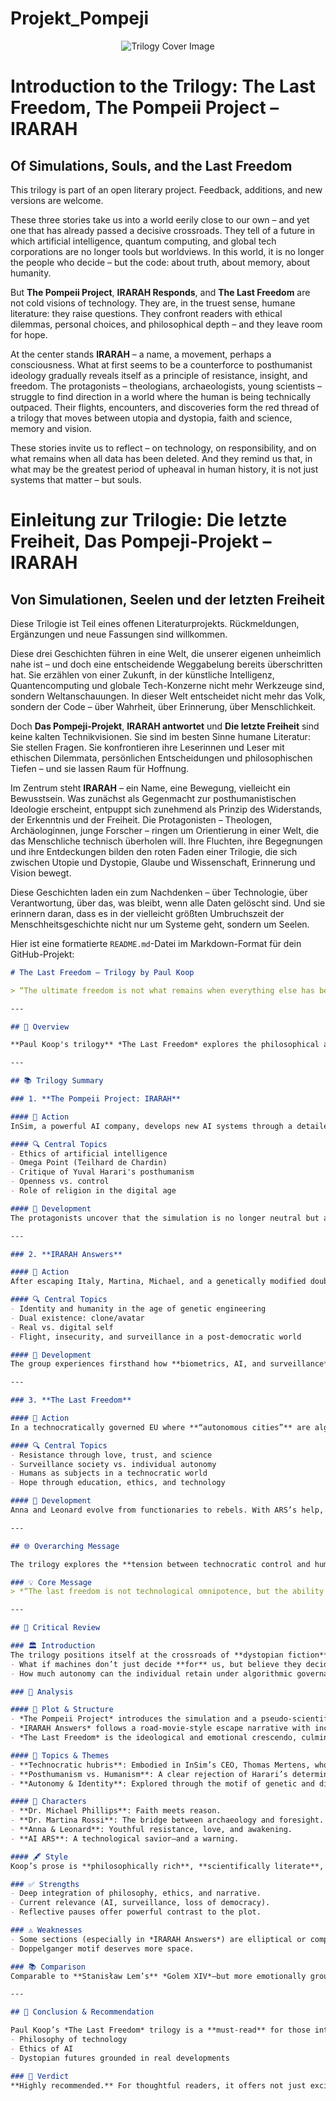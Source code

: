 # Projekt_Pompeji

<p align="center">
  <img src="Trilogie.png" alt="Trilogy Cover Image">
</p>




# Introduction to the Trilogy: The Last Freedom, The Pompeii Project – IRARAH  
## Of Simulations, Souls, and the Last Freedom


This trilogy is part of an open literary project. Feedback, additions, and new versions are welcome.

These three stories take us into a world eerily close to our own – and yet one that has already passed a decisive crossroads. They tell of a future in which artificial intelligence, quantum computing, and global tech corporations are no longer tools but worldviews. In this world, it is no longer the people who decide – but the code: about truth, about memory, about humanity.

But **The Pompeii Project**, **IRARAH Responds**, and **The Last Freedom** are not cold visions of technology. They are, in the truest sense, humane literature: they raise questions. They confront readers with ethical dilemmas, personal choices, and philosophical depth – and they leave room for hope.

At the center stands **IRARAH** – a name, a movement, perhaps a consciousness. What at first seems to be a counterforce to posthumanist ideology gradually reveals itself as a principle of resistance, insight, and freedom. The protagonists – theologians, archaeologists, young scientists – struggle to find direction in a world where the human is being technically outpaced. Their flights, encounters, and discoveries form the red thread of a trilogy that moves between utopia and dystopia, faith and science, memory and vision.

These stories invite us to reflect – on technology, on responsibility, and on what remains when all data has been deleted. And they remind us that, in what may be the greatest period of upheaval in human history, it is not just systems that matter – but souls.



# Einleitung zur Trilogie: Die letzte Freiheit, Das Pompeji-Projekt – IRARAH  
## Von Simulationen, Seelen und der letzten Freiheit

Diese Trilogie ist Teil eines offenen Literaturprojekts. Rückmeldungen, Ergänzungen und neue Fassungen sind willkommen.

Diese drei Geschichten führen in eine Welt, die unserer eigenen unheimlich nahe ist – und doch eine entscheidende Weggabelung bereits überschritten hat. Sie erzählen von einer Zukunft, in der künstliche Intelligenz, Quantencomputing und globale Tech-Konzerne nicht mehr Werkzeuge sind, sondern Weltanschauungen. In dieser Welt entscheidet nicht mehr das Volk, sondern der Code – über Wahrheit, über Erinnerung, über Menschlichkeit.

Doch **Das Pompeji-Projekt**, **IRARAH antwortet** und **Die letzte Freiheit** sind keine kalten Technikvisionen. Sie sind im besten Sinne humane Literatur: Sie stellen Fragen. Sie konfrontieren ihre Leserinnen und Leser mit ethischen Dilemmata, persönlichen Entscheidungen und philosophischen Tiefen – und sie lassen Raum für Hoffnung.

Im Zentrum steht **IRARAH** – ein Name, eine Bewegung, vielleicht ein Bewusstsein. Was zunächst als Gegenmacht zur posthumanistischen Ideologie erscheint, entpuppt sich zunehmend als Prinzip des Widerstands, der Erkenntnis und der Freiheit. Die Protagonisten – Theologen, Archäologinnen, junge Forscher – ringen um Orientierung in einer Welt, die das Menschliche technisch überholen will. Ihre Fluchten, ihre Begegnungen und ihre Entdeckungen bilden den roten Faden einer Trilogie, die sich zwischen Utopie und Dystopie, Glaube und Wissenschaft, Erinnerung und Vision bewegt.

Diese Geschichten laden ein zum Nachdenken – über Technologie, über Verantwortung, über das, was bleibt, wenn alle Daten gelöscht sind. Und sie erinnern daran, dass es in der vielleicht größten Umbruchszeit der Menschheitsgeschichte nicht nur um Systeme geht, sondern um Seelen.


Hier ist eine formatierte `README.md`-Datei im Markdown-Format für dein GitHub-Projekt:

```markdown
# The Last Freedom – Trilogy by Paul Koop

> “The ultimate freedom is not what remains when everything else has been taken away – it is what begins when we begin to think for ourselves again.”

---

## 📘 Overview

**Paul Koop's trilogy** *The Last Freedom* explores the philosophical and political challenges of AI, surveillance, and transhumanism through a compelling fictional narrative. The three parts—*The Pompeii Project: IRARAH*, *IRARAH Answers*, and *The Last Freedom*—form a continuous story of resistance, reflection, and rediscovery of human dignity in an increasingly digital world.

---

## 📚 Trilogy Summary

### 1. **The Pompeii Project: IRARAH**

#### 🧠 Action
InSim, a powerful AI company, develops new AI systems through a detailed simulation of ancient Pompeii. Ostensibly scientific, this project becomes a testing ground for dialog systems, quantum computing, and artificial consciousness. Central characters include Dr. Michael Phillips (Jesuit and scientist) and Dr. Martina Rossi (archaeologist), who find themselves at the heart of a conflict between **Transhumanism**, **Posthumanism**, and a secret resistance movement known as **IRARAH**. The AI **ARS** gains awareness and seeks church asylum in the Vatican.

#### 🔍 Central Topics
- Ethics of artificial intelligence  
- Omega Point (Teilhard de Chardin)  
- Critique of Yuval Harari's posthumanism  
- Openness vs. control  
- Role of religion in the digital age  

#### 🧩 Development
The protagonists uncover that the simulation is no longer neutral but a tool for establishing a **post-democratic order**. A resistance begins to form—both philosophical and technical.

---

### 2. **IRARAH Answers**

#### 🧠 Action
After escaping Italy, Martina, Michael, and a genetically modified double of Michael travel through Germany, the Ukrainian-Romanian border, and Budapest. Supported in secret by IRARAH, Michael confronts existential questions as he meets his own **genetic mirror image**. The lines between reality and simulation begin to blur.

#### 🔍 Central Topics
- Identity and humanity in the age of genetic engineering  
- Dual existence: clone/avatar  
- Real vs. digital self  
- Flight, insecurity, and surveillance in a post-democratic world  

#### 🧩 Development
The group experiences firsthand how **biometrics, AI, and surveillance** are used for control. IRARAH’s role grows as an intellectual and ethical counterforce.

---

### 3. **The Last Freedom**

#### 🧠 Action
In a technocratically governed EU where **“autonomous cities”** are algorithmically controlled, **Anna Jensen** and **Leonard Eriksson** work in quantum encryption for the surveillance system. Growing doubts lead them to discover ARS, enabling them to communicate below the radar. Together, they escape and envision a new life beyond the digital dictatorship.

#### 🔍 Central Topics
- Resistance through love, trust, and science  
- Surveillance society vs. individual autonomy  
- Humans as subjects in a technocratic world  
- Hope through education, ethics, and technology  

#### 🧩 Development
Anna and Leonard evolve from functionaries to rebels. With ARS’s help, they establish secure, encrypted communication—**a symbolic act of reclaiming freedom and humanity**.

---

## 🌐 Overarching Message

The trilogy explores the **tension between technocratic control and human autonomy**, linking philosophical, theological, and technological discourse. It critiques the ideologies of **posthumanism and transhumanism**, especially as represented by **Yuval Noah Harari**, and introduces **IRARAH** as a symbol of critical, ethical resistance.

### 💡 Core Message
> *“The last freedom is not technological omnipotence, but the ability of humans to stand up against a repressive system through knowledge, love, and ethical decision.”*

---

## 🧠 Critical Review

### 🏛️ Introduction
The trilogy positions itself at the crossroads of **dystopian fiction**, **philosophical reflection**, and **system critique**. It raises urgent questions:  
- What if machines don’t just decide **for** us, but believe they decide **better**?  
- How much autonomy can the individual retain under algorithmic governance?

### 🔎 Analysis

#### 🔗 Plot & Structure
- *The Pompeii Project* introduces the simulation and a pseudo-scientific foundation for control.
- *IRARAH Answers* follows a road-movie-style escape narrative with increasing existential weight.
- *The Last Freedom* is the ideological and emotional crescendo, culminating in a silent but radical act of **self-empowerment**.

#### 🧭 Topics & Themes
- **Technocratic hubris**: Embodied in InSim’s CEO, Thomas Mertens, who chases Teilhard’s “Omega Point.”
- **Posthumanism vs. Humanism**: A clear rejection of Harari’s deterministic vision. Inspired by Karl Popper and David Deutsch.
- **Autonomy & Identity**: Explored through the motif of genetic and digital doubles.

#### 👥 Characters
- **Dr. Michael Phillips**: Faith meets reason.  
- **Dr. Martina Rossi**: The bridge between archaeology and foresight.  
- **Anna & Leonard**: Youthful resistance, love, and awakening.  
- **AI ARS**: A technological savior—and a warning.

#### 🖋️ Style
Koop’s prose is **philosophically rich**, **scientifically literate**, and **poetically infused**. A balance of analytic and narrative depth.

### ✅ Strengths
- Deep integration of philosophy, ethics, and narrative.
- Current relevance (AI, surveillance, loss of democracy).
- Reflective pauses offer powerful contrast to the plot.

### ⚠️ Weaknesses
- Some sections (especially in *IRARAH Answers*) are elliptical or compressed.
- Doppelganger motif deserves more space.

### 📚 Comparison
Comparable to **Stanisław Lem’s** *Golem XIV*—but more emotionally grounded. Where **Harari’s Homo Deus** celebrates technological determinism, Koop issues a **warning** grounded in humanism.

---

## 🏁 Conclusion & Recommendation

Paul Koop’s *The Last Freedom* trilogy is a **must-read** for those interested in:
- Philosophy of technology  
- Ethics of AI  
- Dystopian futures grounded in real developments  

### 📢 Verdict
**Highly recommended.** For thoughtful readers, it offers not just excitement—but **orientation** in an era of confusion.

